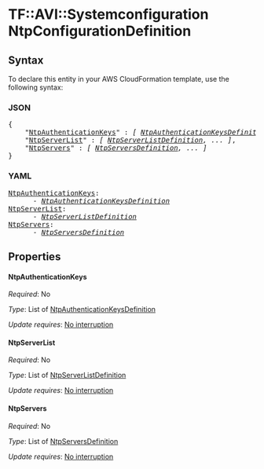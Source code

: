 # TF::AVI::Systemconfiguration NtpConfigurationDefinition

## Syntax

To declare this entity in your AWS CloudFormation template, use the following syntax:

### JSON

<pre>
{
    "<a href="#ntpauthenticationkeys" title="NtpAuthenticationKeys">NtpAuthenticationKeys</a>" : <i>[ <a href="ntpauthenticationkeysdefinition.md">NtpAuthenticationKeysDefinition</a>, ... ]</i>,
    "<a href="#ntpserverlist" title="NtpServerList">NtpServerList</a>" : <i>[ <a href="ntpserverlistdefinition.md">NtpServerListDefinition</a>, ... ]</i>,
    "<a href="#ntpservers" title="NtpServers">NtpServers</a>" : <i>[ <a href="ntpserversdefinition.md">NtpServersDefinition</a>, ... ]</i>
}
</pre>

### YAML

<pre>
<a href="#ntpauthenticationkeys" title="NtpAuthenticationKeys">NtpAuthenticationKeys</a>: <i>
      - <a href="ntpauthenticationkeysdefinition.md">NtpAuthenticationKeysDefinition</a></i>
<a href="#ntpserverlist" title="NtpServerList">NtpServerList</a>: <i>
      - <a href="ntpserverlistdefinition.md">NtpServerListDefinition</a></i>
<a href="#ntpservers" title="NtpServers">NtpServers</a>: <i>
      - <a href="ntpserversdefinition.md">NtpServersDefinition</a></i>
</pre>

## Properties

#### NtpAuthenticationKeys

_Required_: No

_Type_: List of <a href="ntpauthenticationkeysdefinition.md">NtpAuthenticationKeysDefinition</a>

_Update requires_: [No interruption](https://docs.aws.amazon.com/AWSCloudFormation/latest/UserGuide/using-cfn-updating-stacks-update-behaviors.html#update-no-interrupt)

#### NtpServerList

_Required_: No

_Type_: List of <a href="ntpserverlistdefinition.md">NtpServerListDefinition</a>

_Update requires_: [No interruption](https://docs.aws.amazon.com/AWSCloudFormation/latest/UserGuide/using-cfn-updating-stacks-update-behaviors.html#update-no-interrupt)

#### NtpServers

_Required_: No

_Type_: List of <a href="ntpserversdefinition.md">NtpServersDefinition</a>

_Update requires_: [No interruption](https://docs.aws.amazon.com/AWSCloudFormation/latest/UserGuide/using-cfn-updating-stacks-update-behaviors.html#update-no-interrupt)

